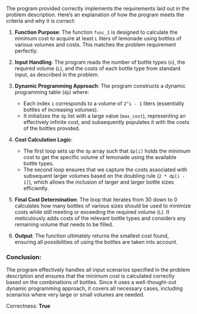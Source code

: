The program provided correctly implements the requirements laid out in the problem description. Here’s an explanation of how the program meets the criteria and why it is correct:

1. **Function Purpose**: The function `func_1` is designed to calculate the minimum cost to acquire at least `L` liters of lemonade using bottles of various volumes and costs. This matches the problem requirement perfectly.

2. **Input Handling**: The program reads the number of bottle types (`n`), the required volume (`L`), and the costs of each bottle type from standard input, as described in the problem.

3. **Dynamic Programming Approach**: The program constructs a dynamic programming table (`dp`) where:
   - Each index `i` corresponds to a volume of `2^i - 1` liters (essentially bottles of increasing volumes).
   - It initializes the `dp` list with a large value (`max_cost`), representing an effectively infinite cost, and subsequently populates it with the costs of the bottles provided.

4. **Cost Calculation Logic**:
   - The first loop sets up the `dp` array such that `dp[i]` holds the minimum cost to get the specific volume of lemonade using the available bottle types.
   - The second loop ensures that we capture the costs associated with subsequent larger volumes based on the doubling rule (`2 * dp[i - 1]`), which allows the inclusion of larger and larger bottle sizes efficiently.

5. **Final Cost Determination**: The loop that iterates from 30 down to 0 calculates how many bottles of various sizes should be used to minimize costs while still meeting or exceeding the required volume (`L`). It meticulously adds costs of the relevant bottle types and considers any remaining volume that needs to be filled.

6. **Output**: The function ultimately returns the smallest cost found, ensuring all possibilities of using the bottles are taken into account.

### Conclusion:
The program effectively handles all input scenarios specified in the problem description and ensures that the minimum cost is calculated correctly based on the combinations of bottles. Since it uses a well-thought-out dynamic programming approach, it covers all necessary cases, including scenarios where very large or small volumes are needed.

Correctness: **True**
